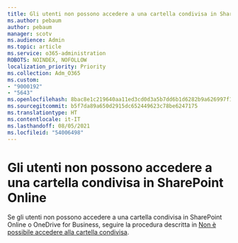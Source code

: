 ```yaml
---
title: Gli utenti non possono accedere a una cartella condivisa in SharePoint Online
ms.author: pebaum
author: pebaum
manager: scotv
ms.audience: Admin
ms.topic: article
ms.service: o365-administration
ROBOTS: NOINDEX, NOFOLLOW
localization_priority: Priority
ms.collection: Adm_O365
ms.custom:
- "9000192"
- "5643"
ms.openlocfilehash: 8bac8e1c219640aa11ed3cd0d3a5b7dd6b1d6282b9a626997f18431b037d2cdb
ms.sourcegitcommit: b5f7da89a650d2915dc652449623c78be6247175
ms.translationtype: HT
ms.contentlocale: it-IT
ms.lasthandoff: 08/05/2021
ms.locfileid: "54006498"
---
```

# <a name="users-cant-access-a-shared-folder-in-sharepoint-online"></a>Gli utenti non possono accedere a una cartella condivisa in SharePoint Online

Se gli utenti non possono accedere a una cartella condivisa in SharePoint Online o OneDrive for Business, seguire la procedura descritta in [Non è possibile accedere alla cartella condivisa](https://docs.microsoft.com/sharepoint/troubleshoot/sharing-and-permissions/cannot-access-shared-folder).
